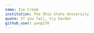```yaml
---
name: Ice Cream
institution: The Ohio State University
quote: If you fail, try harder
github_user: yang170
---
```


